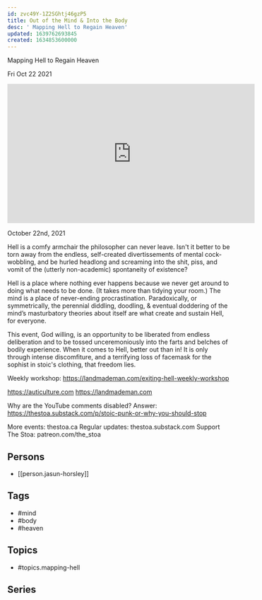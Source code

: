 ```yaml
---
id: zvc49Y-1Z2SGhtj46gzP5
title: Out of the Mind & Into the Body
desc: ' Mapping Hell to Regain Heaven'
updated: 1639762693845
created: 1634853600000
---
```



 Mapping Hell to Regain Heaven

Fri Oct 22 2021

<iframe width="560" height="315" src="https://www.youtube.com/embed/ebiEhSQ-HRk" title="Out of the Mind & Into the Body: Mapping Hell to Regain Heaven w/ Jasun Horsley" frameborder="0" allow="accelerometer; autoplay; clipboard-write; encrypted-media; gyroscope; picture-in-picture" allowfullscreen ></iframe>

October 22nd, 2021

Hell is a comfy armchair the philosopher can never leave. Isn't it better to be torn away from the endless, self-created divertissements of mental cock-wobbling, and be hurled headlong and screaming into the shit, piss, and vomit of the (utterly non-academic) spontaneity of existence?

Hell is a place where nothing ever happens because we never get around to doing what needs to be done. (It takes more than tidying your room.) The mind is a place of never-ending procrastination. Paradoxically, or symmetrically, the perennial diddling, doodling, & eventual doddering of the mind’s masturbatory theories about itself are what create and sustain Hell­, for everyone.

This event, God willing, is an opportunity to be liberated from endless deliberation and to be tossed unceremoniously into the farts and belches of bodily experience. When it comes to Hell, better out than in! It is only through intense discomfiture, and a terrifying loss of facemask for the sophist in stoic's clothing, that freedom lies.

Weekly workshop: https://landmademan.com/exiting-hell-weekly-workshop

https://auticulture.com
https://landmademan.com

Why are the YouTube comments disabled? Answer: https://thestoa.substack.com/p/stoic-punk-or-why-you-should-stop

More events: thestoa.ca 
Regular updates: thestoa.substack.com 
Support The Stoa: patreon.com/the_stoa

## Persons

- [[person.jasun-horsley]]

## Tags

- #mind
- #body
- #heaven

## Topics

- #topics.mapping-hell

## Series



